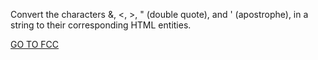Convert the characters &, <, >, " (double quote), and ' (apostrophe), in a string to their corresponding HTML entities.

<a href="https://www.freecodecamp.org/learn/javascript-algorithms-and-data-structures/intermediate-algorithm-scripting/convert-html-entities">GO TO FCC</a>